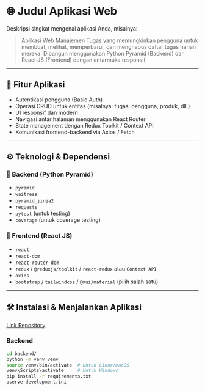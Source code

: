 # 🌐 Judul Aplikasi Web

Deskripsi singkat mengenai aplikasi Anda, misalnya:

> Aplikasi Web Manajemen Tugas yang memungkinkan pengguna untuk membuat, melihat, memperbarui, dan menghapus daftar tugas harian mereka. Dibangun menggunakan Python Pyramid (Backend) dan React JS (Frontend) dengan antarmuka responsif.

---

## 🚀 Fitur Aplikasi

- Autentikasi pengguna (Basic Auth)
- Operasi CRUD untuk entitas (misalnya: tugas, pengguna, produk, dll.)
- UI responsif dan modern
- Navigasi antar halaman menggunakan React Router
- State management dengan Redux Toolkit / Context API
- Komunikasi frontend-backend via Axios / Fetch

---

## ⚙️ Teknologi & Dependensi

### 🔧 Backend (Python Pyramid)
- `pyramid`
- `waitress`
- `pyramid_jinja2`
- `requests`
- `pytest` (untuk testing)
- `coverage` (untuk coverage testing)

### 🎨 Frontend (React JS)
- `react`
- `react-dom`
- `react-router-dom`
- `redux` / `@reduxjs/toolkit` / `react-redux` atau `Context API`
- `axios`
- `bootstrap` / `tailwindcss` / `@mui/material` (pilih salah satu)

---

## 🛠️ Instalasi & Menjalankan Aplikasi
[Link Repository](https://github.com/GhiffariIs/tugasbesar_pemrograman_web_122140189)

### Backend
```bash
cd backend/
python -m venv venv
source venv/bin/activate  # Untuk Linux/macOS
venv\Scripts\activate     # Untuk Windows
pip install -r requirements.txt
pserve development.ini
